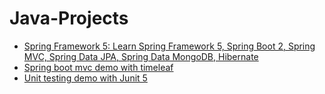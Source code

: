 # Java-Projects
- [Spring Framework 5: Learn Spring Framework 5, Spring Boot 2, Spring MVC, Spring Data JPA, Spring Data MongoDB, Hibernate](https://www.udemy.com/course/spring-framework-5-beginner-to-guru/)
- [Spring boot mvc demo with timeleaf](https://github.com/pedrogfleming/Java-Projects/tree/main/webApp)
- [Unit testing demo with Junit 5](https://github.com/pedrogfleming/Java-Projects/tree/main/HealthyCoderApp/src/test/java/com/healthycoderapp)

